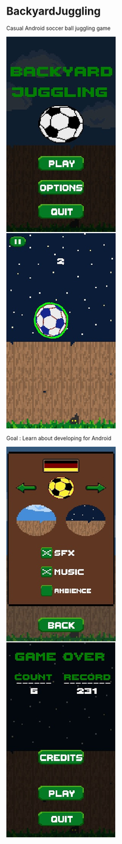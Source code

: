 # BackyardJuggling

Casual Android soccer ball juggling game

![Screenshot](/README/Screenshot_MainMenu.jpg)
![Screenshot](/README/Screenshot_InGame.jpg)

Goal : Learn about developing for Android

![Screenshot](/README/Screenshot_OptionsMenu.jpg)
![Screenshot](/README/Screenshot_GameOver.jpg)
